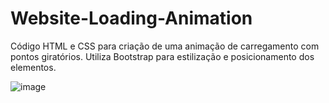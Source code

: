 # Website-Loading-Animation
Código HTML e CSS para criação de uma animação de carregamento com pontos giratórios. Utiliza Bootstrap para estilização e posicionamento dos elementos.

![image](https://github.com/Johnwesleysousa/Website-Loading-Animation/assets/148167973/827abd5d-9ce2-4270-80e8-89a9589a2a57)
